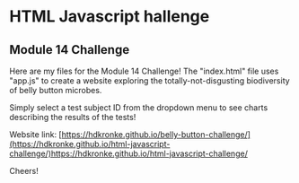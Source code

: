 # HTML Javascript hallenge
## Module 14 Challenge

Here are my files for the Module 14 Challenge! The "index.html" file uses "app.js" to create a website exploring the totally-not-disgusting biodiversity of belly button microbes.

Simply select a test subject ID from the dropdown menu to see charts describing the results of the tests!

Website link: [https://hdkronke.github.io/belly-button-challenge/](https://hdkronke.github.io/html-javascript-challenge/)https://hdkronke.github.io/html-javascript-challenge/

Cheers!
